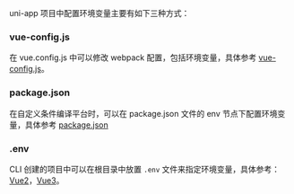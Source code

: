 uni-app 项目中配置环境变量主要有如下三种方式：

### vue-config.js

在 vue.config.js 中可以修改 webpack 配置，包括环境变量，具体参考 [vue-config.js](/collocation/vue-config)。

### package.json

在自定义条件编译平台时，可以在 package.json 文件的 env 节点下配置环境变量，具体参考 [package.json](/collocation/package)

### .env

CLI 创建的项目中可以在根目录中放置 ``.env`` 文件来指定环境变量，具体参考：[Vue2](https://cli.vuejs.org/zh/guide/mode-and-env.html#%E7%8E%AF%E5%A2%83%E5%8F%98%E9%87%8F)，[Vue3](https://cn.vitejs.dev/guide/env-and-mode.html)。
